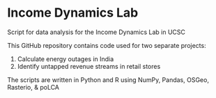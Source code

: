 # Income Dynamics Lab
Script for data analysis for the Income Dynamics Lab in UCSC


This GitHub repository contains code used for two separate projects: 
1. Calculate energy outages in India
2. Identify untapped revenue streams in retail stores

The scripts are written in Python and R using NumPy, Pandas, OSGeo, Rasterio, & poLCA
